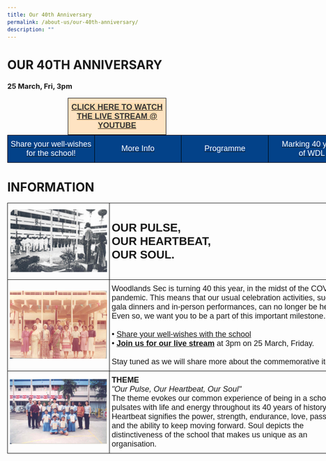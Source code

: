 ```yaml
---
title: Our 40th Anniversary
permalink: /about-us/our-40th-anniversary/
description: ""
---
```

# OUR 40TH ANNIVERSARY

### 25 March, Fri, 3pm

<style type="text/css">
.tg  {border-collapse:collapse;border-spacing:0;margin:0px auto;}
.tg td{border-color:black;border-style:solid;border-width:1px;font-family:Arial, sans-serif;font-size:14px;
  overflow:hidden;padding:10px 5px;word-break:normal;}
.tg th{border-color:black;border-style:solid;border-width:1px;font-family:Arial, sans-serif;font-size:14px;
  font-weight:normal;overflow:hidden;padding:10px 5px;word-break:normal;}
.tg .tg-99fv{background-color:#fee3c2;font-size:18px;font-weight:bold;text-align:center;vertical-align:middle}
</style>
<table class="tg" style="undefined;table-layout: fixed; width: 226px">
<colgroup>
<col style="width: 226px">
</colgroup>
<tbody>
  <tr>
    <td class="tg-99fv"><a href="youtube.com/watch?v=ScC1__7yNEo"><span style="color:#343434;background-color:#FEDBAF">CLICK HERE TO WATCH THE LIVE STREAM @ YOUTUBE</span></a></td>
  </tr>
</tbody>
</table>


<style type="text/css">
.tg  {border-collapse:collapse;border-spacing:0;margin:0px auto;}
.tg td{border-color:black;border-style:solid;border-width:1px;font-family:Arial, sans-serif;font-size:14px;
  overflow:hidden;padding:10px 5px;word-break:normal;}
.tg th{border-color:black;border-style:solid;border-width:1px;font-family:Arial, sans-serif;font-size:14px;
  font-weight:normal;overflow:hidden;padding:10px 5px;word-break:normal;}
.tg .tg-fj82{background-color:#034289;color:#ffffff;font-size:18px;text-align:center;vertical-align:middle}
</style>
<table style="undefined;table-layout: fixed; width: 800px" class="tg">
<colgroup>
<col style="width: 200px">
<col style="width: 200px">
<col style="width: 200px">
<col style="width: 200px">
</colgroup>
<tbody>
	<tr>
		<td class="tg-fj82"><a href="https://padlet.com/WDL/40thanniversary"><span style="color:#FFF;background-color:#034289">Share your well-wishes for the school!</span></a></td>
    <td class="tg-fj82"><a href="#1"><span style="color:#FFF;background-color:#034289">More Info</span></a></td>
    <td class="tg-fj82"><a href="#2"><span style="color:#FFF;background-color:#034289">Programme</span></a></td>
    <td class="tg-fj82"><a href="#3"><span style="color:#FFF;background-color:#034289">Marking 40 years<br>of WDL</span></a></td>
  </tr>
</tbody>
</table>

<a id="1"></a>

# INFORMATION

<style type="text/css">
.tg  {border-collapse:collapse;border-spacing:0;margin:0px auto;}
.tg td{border-color:black;border-style:solid;border-width:1px;font-family:Arial, sans-serif;font-size:14px;
  overflow:hidden;padding:10px 5px;word-break:normal;}
.tg th{border-color:black;border-style:solid;border-width:1px;font-family:Arial, sans-serif;font-size:14px;
  font-weight:normal;overflow:hidden;padding:10px 5px;word-break:normal;}
.tg .tg-auka{font-size:26px;text-align:left;vertical-align:top}
.tg .tg-nrix{text-align:center;vertical-align:middle}
.tg .tg-nx8p{font-size:18px;text-align:left;vertical-align:top}
</style>
<table class="tg" style="undefined;table-layout: fixed; width: 797px">
<colgroup>
<col style="width: 234px">
<col style="width: 563px">
</colgroup>
<tbody>
  <tr>
    <td class="tg-nrix"><img src="/images/wdl40-1.jpeg" 
     style="width:100%"></td>
    <td class="tg-auka"><br><span style="font-weight:700">OUR PULSE,</span><br><span style="font-weight:700">OUR HEARTBEAT,</span><br><span style="font-weight:700">OUR SOUL.</span><br><br></td>
  </tr>
  <tr>
    <td class="tg-nrix"><img src="/images/wdl40-2.jpeg" 
     style="width:100%"></td>
    <td class="tg-nx8p"><span style="font-weight:400;font-style:normal">Woodlands Sec is turning 40 this year, in the midst of the COVID-19 pandemic. This means that our usual celebration activities, such as a gala dinners and in-person performances, can no longer be held. Even so, we want you to be a part of this important milestone.</span><br><br><span style="font-weight:400;font-style:normal">• </span><a href="https://padlet.com/WDL/40thanniversary" target="_blank" rel="noopener noreferrer"><span style="font-weight:inherit;font-style:inherit">Share your well-wishes with the school</span></a><br><span style="font-weight:400;font-style:normal">• </span><a href="https://youtu.be/ScC1__7yNEo" target="_blank" rel="noopener noreferrer"><span style="font-weight:bold;font-style:inherit">Join us for our live stream</span></a> <span style="font-weight:inherit;font-style:inherit">at 3pm on 25 March, Friday.</span><br><br><span style="font-weight:inherit;font-style:inherit">Stay tuned as we will share more about the commemorative items!</span></td>
  </tr>
  <tr>
    <td class="tg-nrix"><img src="/images/wdl40-3.jpeg" 
     style="width:100%"></td>
    <td class="tg-nx8p"><span style="font-weight:bold;font-style:inherit">THEME</span><br><span style="font-weight:400;font-style:italic">"Our Pulse, Our Heartbeat, Our Soul"</span><br><span style="font-weight:400;font-style:normal">The theme evokes our common experience of being in a school that pulsates with life and energy throughout its 40 years of history. Heartbeat </span>signifies the power, strength, endurance, love, passion and the ability to keep moving forward. Soul depicts the distinctiveness of the school that makes us unique as an organisation.</td>
  </tr>
</tbody>
</table>
